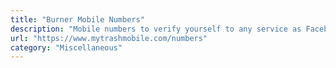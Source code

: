 ```yaml
---
title: "Burner Mobile Numbers"
description: "Mobile numbers to verify yourself to any service as Facebook or WhatsApp."
url: "https://www.mytrashmobile.com/numbers"
category: "Miscellaneous"
---
```

